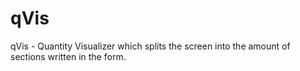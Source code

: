 # qVis
qVis - Quantity Visualizer which splits the screen into the amount of sections written in the form.
